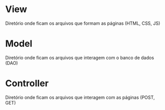 # View 
  Diretório onde ficam os arquivos que formam as páginas (HTML, CSS, JS)

# Model
  Diretório onde ficam os arquivos que interagem com o banco de dados (DAO)

# Controller
  Diretório onde ficam os arquivos que interagem com as páginas (POST, GET)

